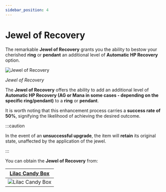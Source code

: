 ```yaml
---
sidebar_position: 4
---
```


# Jewel of Recovery

The remarkable **Jewel of Recovery** grants you the ability to bestow your cherished **ring** or **pendant** an additional level of **Automatic HP Recovery** option.

![Jewel of Recovery](/img/items/jewels/custom-purple.png)

_Jewel of Recovery_

The **Jewel of Recovery** offers the ability to add an additional level of **Automatic HP Recovery (AG or Mana in some cases - depending on the specific ring/pendant)** to a **ring** or **pendant**.

It is worth noting that this enhancement process carries a **success rate of 50%**, signifying the likelihood of achieving the desired outcome.

:::caution

In the event of an **unsuccessful upgrade**, the item will **retain** its original state, unaffected by the application of the jewel.

:::

You can obtain the **Jewel of Recovery** from:

|   [Lilac Candy Box](/items/item-bags/misc/lilac-candy-box)   |
| :----------------------------------------------------------: |
| ![Lilac Candy Box](/img/items/item-bags/lilac-candy-box.png) |
